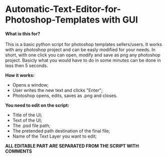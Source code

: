 # Automatic-Text-Editor-for-Photoshop-Templates with GUI

**What is this for?**<br><br>
This is a basic python script for photoshop templates sellers/users.
It works with any photoshop project and can be easly modified for your needs.
In short, with one click you can open, modify and save as png any photoshop project.
Basicly what you would have to do in some minutes can be done in less then 5 seconds.

**How it works:**
- Opens a window;
- User writes the new text and clicks "Enter";
- Photoshop opens, edits, saves as .png and closes.



**You need to edit on the script:**
- Title of the UI;
- Text of the UI;
- The .psd file path;
- The pretended path destination of the final file;
- Name of the Text Layer you want to edit;

**ALL EDITABLE PART ARE SEPARATED FROM THE SCRIPT WITH COMMENTS**

